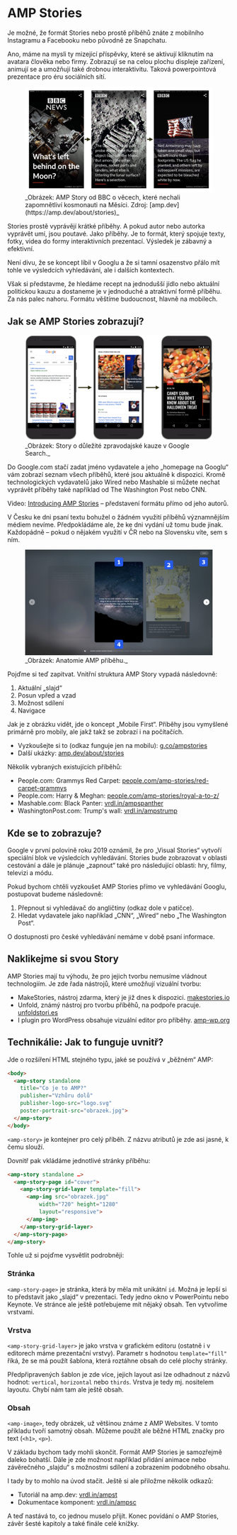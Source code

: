 # AMP Stories

Je možné, že formát Stories nebo prostě příběhů znáte z mobilního Instagramu a Facebooku nebo původně ze Snapchatu.

Ano, máme na mysli ty mizející příspěvky, které se aktivují kliknutím na avatara člověka nebo firmy. Zobrazují se na celou plochu displeje zařízení, animují se a umožňují také drobnou interaktivitu. Taková powerpointová prezentace pro éru sociálních sítí.

<figure>
<img src="../dist/images/original/vdamp/amp-stories.png" alt="">
<figcaption markdown="1">
_Obrázek: AMP Story od BBC o věcech, které nechali zapomnětliví kosmonauti na Měsíci. Zdroj: [amp.dev](https://amp.dev/about/stories)_
</figcaption>
</figure>

Stories prostě vyprávějí krátké příběhy. A pokud autor nebo autorka vyprávět umí, jsou poutavé. Jako příběhy. Je to formát, který spojuje texty, fotky, videa do formy interaktivních prezentací. Výsledek je zábavný a efektivní.

Není divu, že se koncept líbil v Googlu a že si tamní osazenstvo přálo mít tohle ve výsledcích vyhledávání, ale i dalších kontextech.

Však si představme, že hledáme recept na jednodušší jídlo nebo aktuální politickou kauzu a dostaneme je v jednoduché a atraktivní formě příběhu. Za nás palec nahoru. Formátu věštíme budoucnost, hlavně na mobilech.

## Jak se AMP Stories zobrazují?

<figure>
<img src="../dist/images/original/vdamp/amp-stories-kroky.png" alt="">
<figcaption markdown="1">
_Obrázek: Story o důležité zpravodajské kauze v Google Search._
</figcaption>
</figure>

Do Google.com stačí zadat jméno vydavatele a jeho „homepage na Googlu“ vám zobrazí seznam všech příběhů, které jsou aktuálně k dispozici. Kromě technologických vydavatelů jako Wired nebo Mashable si můžete nechat vyprávět příběhy také například od The Washington Post nebo CNN.

Video: [Introducing AMP Stories](https://www.youtube.com/watch?v=6zcYgQhH5TE) – představení formátu přímo od jeho autorů.

V Česku ke dni psaní textu bohužel o žádném využití příběhů významnějším médiem nevíme. Předpokládáme ale, že ke dni vydání už tomu bude jinak. Každopádně – pokud o nějakém využití v ČR nebo na Slovensku víte, sem s ním.

<figure>
<img src="../dist/images/original/vdamp/amp-stories-desktop.png" alt="">
<figcaption markdown="1">
_Obrázek: Anatomie AMP příběhu._
</figcaption>
</figure>

Pojďme si teď zapitvat. Vnitřní struktura AMP Story vypadá následovně:

1. Aktuální „slajd“
2. Posun vpřed a vzad
3. Možnost sdílení
4. Navigace

Jak je z obrázku vidět, jde o koncept „Mobile First“. Příběhy jsou vymyšlené primárně pro mobily, ale jakž takž se zobrazí i na počítačích.

* Vyzkoušejte si to (odkaz funguje jen na mobilu): [g.co/ampstories](https://g.co/ampstories)
* Další ukázky: [amp.dev/about/stories](https://amp.dev/about/stories)

Několik vybraných existujících příběhů:

* People.com: Grammys Red Carpet: [people.com/amp-stories/red-carpet-grammys](https://people.com/amp-stories/red-carpet-grammys/)
* People.com: Harry & Meghan: [people.com/amp-stories/royal-a-to-z/](https://people.com/amp-stories/royal-a-to-z/)
* Mashable.com: Black Panter: [vrdl.in/ampspanther](https://mashable.com/2018/02/13/reels-guide-to-black-panther.amp/?europe=true)
* WashingtonPost.com: Trump's wall: [vrdl.in/ampstrump](https://www.washingtonpost.com/graphics/2018/national/amp-stories/border-wall/??noredirect=on)

## Kde se to zobrazuje?

Google v první polovině roku 2019 oznámil, že pro „Visual Stories“ vytvoří speciální blok ve výsledcích vyhledávání. Stories bude zobrazovat v oblasti cestování a dále je plánuje „zapnout“ také pro následující oblasti: hry, filmy, televizi a módu.

Pokud bychom chtěli vyzkoušet AMP Stories přímo ve vyhledávání Googlu, postupovat budeme následovně:

1. Přepnout si vyhledávač do angličtiny (odkaz dole v patičce).
2. Hledat vydavatele jako například „CNN“, „Wired“ nebo „The Washington Post“.

O dostupnosti pro české vyhledávání nemáme v době psaní informace.

## Naklikejme si svou Story

AMP Stories mají tu výhodu, že pro jejich tvorbu nemusíme vládnout technologiím. Je zde řada nástrojů, které umožňují vizuální tvorbu:

* MakeStories, nástroj zdarma, který je již dnes k dispozici. [makestories.io](https://makestories.io/)
* Unfold, známý nástroj pro tvorbu příběhů, na podpoře pracuje. [unfoldstori.es](https://unfoldstori.es/)
* I plugin pro WordPress obsahuje vizuální editor pro příběhy. [amp-wp.org](https://amp-wp.org/)

## Technikálie: Jak to funguje uvnitř?

Jde o rozšíření HTML stejného typu, jaké se používá v „běžném“ AMP:

```html
<body>
  <amp-story standalone
    title="Co je to AMP?"
    publisher="Vzhůru dolů"
    publisher-logo-src="logo.svg"
    poster-portrait-src="obrazek.jpg">
  </amp-story>
</body>
```

`<amp-story>` je kontejner pro celý příběh. Z názvu atributů je zde asi jasné, k čemu slouží.

Dovnitř pak vkládáme jednotlivé stránky příběhu:

```html
<amp-story standalone …>
  <amp-story-page id="cover">
    <amp-story-grid-layer template="fill">
      <amp-img src="obrazek.jpg"
          width="720" height="1280"
          layout="responsive">
      </amp-img>
    </amp-story-grid-layer>
  </amp-story-page>
</amp-story>
```

Tohle už si pojďme vysvětlit podrobněji:

### Stránka

`<amp-story-page>` je stránka, která by měla mít unikátní `id`. Možná je lepší si to představit jako „slajd“ v prezentaci. Tedy jedno okno v PowerPointu nebo Keynote. Ve stránce ale ještě potřebujeme mít nějaký obsah. Ten vytvoříme vrstvami.

### Vrstva

`<amp-story-grid-layer>` je jako vrstva v grafickém editoru (ostatně i v editorech máme prezentační vrstvy). Parametr s hodnotou `template="fill"` říká, že se má použít šablona, která roztáhne obsah do celé plochy stránky.

Předpřipravených šablon je zde více, jejich layout asi lze odhadnout z názvů hodnot: `vertical`, `horizontal` nebo `thirds`. Vrstva je tedy mj. nositelem layoutu. Chybí nám tam ale ještě obsah.

### Obsah

`<amp-image>`, tedy obrázek, už většinou známe z AMP Websites. V tomto příkladu tvoří samotný obsah. Můžeme použít ale běžné HTML značky pro text (`<h1>`, `<p>`).

V základu bychom tady mohli skončit. Formát AMP Stories je samozřejmě daleko bohatší.  Dále je zde možnost například přidání animace nebo závěrečného „slajdu“ s možnostmi sdílení a zobrazením podobného obsahu.

I tady by to mohlo na úvod stačit. Ještě si ale přiložme několik odkazů:

* Tutoriál na amp.dev: [vrdl.in/ampst](https://amp.dev/documentation/guides-and-tutorials/start/visual_story/)
* Dokumentace komponent: [vrdl.in/ampsc](https://amp.dev/documentation/components/?format=stories)

A teď nastává to, co jednou muselo přijít. Konec povídání o AMP Stories, závěr šesté kapitoly a také finále celé knížky.

